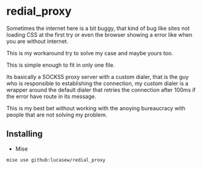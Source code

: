# redial_proxy

Sometimes the internet here is a bit buggy, that kind of bug like sites not loading CSS at the first try or even the
browser showing a error like when you are without internet.

This is my workaround try to solve my case and maybe yours too.

This is simple enough to fit in only one file.

Its basically a SOCKS5 proxy server with a custom dialer, that is the guy who is responsible to establishing the connection, 
my custom dialer is a wrapper around the default dialer that retries the connection after 100ms if the error have route in its message.

This is my best bet without working with the anoying bureaucracy with people that are not solving my problem.

## Installing

- Mise

```
mise use github:lucasew/redial_proxy
```
